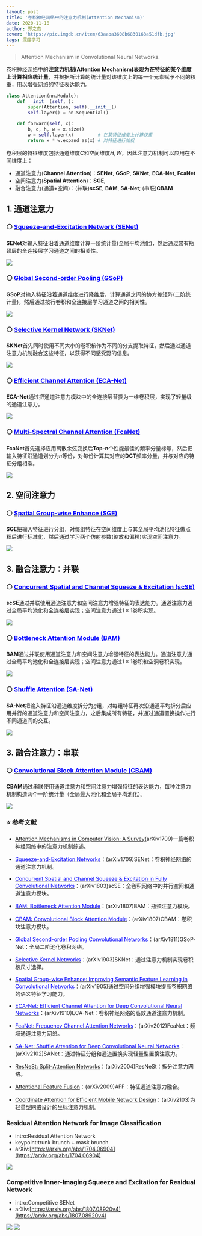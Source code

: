 ```yaml
---
layout: post
title: '卷积神经网络中的注意力机制(Attention Mechanism)'
date: 2020-11-18
author: 郑之杰
cover: 'https://pic.imgdb.cn/item/63aaba3608b6830163a51dfb.jpg'
tags: 深度学习
---
```


> Attention Mechanism in Convolutional Neural Networks.

卷积神经网络中的**注意力机制(Attention Mechanism)**表现为在特征的某个维度上计算相应**统计量**，并根据所计算的统计量对该维度上的每一个元素赋予不同的权重，用以增强网络的特征表达能力。

```python
class Attention(nn.Module):
    def __init__(self, ):
        super(Attention, self).__init__()
        self.layer() = nn.Sequential()
    
    def forward(self, x):
        b, c, h, w = x.size()
        w = self.layer(x)         # 在某特征维度上计算权重
        return x * w.expand_as(x) # 对特征进行加权
```

卷积层的特征维度包括通道维度$C$和空间维度$H,W$，因此注意力机制可以应用在不同维度上：
- 通道注意力(**Channel Attention**)：**SENet**, **GSoP**, **SKNet**, **ECA-Net**, **FcaNet**
- 空间注意力(**Spatial Attention**)：**SGE**,
- 融合注意力(通道+空间)：(并联)**scSE**, **BAM**, **SA-Net**; (串联)**CBAM**


## 1. 通道注意力

### ⚪ [<font color=blue>Squeeze-and-Excitation Network (SENet)</font>](https://0809zheng.github.io/2020/10/01/senet.html)

**SENet**对输入特征沿着通道维度计算一阶统计量(全局平均池化)，然后通过带有瓶颈层的全连接层学习通道之间的相关性。

![](https://pic.imgdb.cn/item/63a41844b1fccdcd36de13f2.jpg)

### ⚪ [<font color=blue>Global Second-order Pooling (GSoP)</font>](https://0809zheng.github.io/2020/10/03/gsopnet.html)

**GSoP**对输入特征沿着通道维度进行降维后，计算通道之间的协方差矩阵(二阶统计量)，然后通过按行卷积和全连接层学习通道之间的相关性。

![](https://pic.imgdb.cn/item/63a441b408b6830163cd168d.jpg)

### ⚪ [<font color=blue>Selective Kernel Network (SKNet)</font>](https://0809zheng.github.io/2020/10/02/sknet.html)

**SKNet**首先同时使用不同大小的卷积核作为不同的分支提取特征，然后通过通道注意力机制融合这些特征，以获得不同感受野的信息。

![](https://pic.imgdb.cn/item/63a4269bb1fccdcd36f4c6b3.jpg)

### ⚪ [<font color=blue>Efficient Channel Attention (ECA-Net)</font>](https://0809zheng.github.io/2020/10/07/ecanet.html)

**ECA-Net**通过把通道注意力模块中的全连接层替换为一维卷积层，实现了轻量级的通道注意力。

![](https://pic.imgdb.cn/item/63a5570808b6830163258973.jpg)

### ⚪ [<font color=blue>Multi-Spectral Channel Attention (FcaNet)</font>](https://0809zheng.github.io/2020/10/09/fcanet.html)

**FcaNet**首先选择应用离散余弦变换后**Top-n**个性能最佳的频率分量标号，然后把输入特征沿通道划分为$n$等份，对每份计算其对应的**DCT**频率分量，并与对应的特征分组相乘。

![](https://pic.imgdb.cn/item/63a6645a08b6830163bc8227.jpg)

## 2. 空间注意力

### ⚪ [<font color=blue>Spatial Group-wise Enhance (SGE)</font>](https://0809zheng.github.io/2020/10/07/ecanet.html)

**SGE**把输入特征进行分组，对每组特征在空间维度上与其全局平均池化特征做点积后进行标准化，然后通过学习两个仿射参数(缩放和偏移)实现空间注意力。

![](https://pic.imgdb.cn/item/63a55f3d08b683016332fdc6.jpg)

## 3. 融合注意力：并联

### ⚪ [<font color=blue>Concurrent Spatial and Channel Squeeze & Excitation (scSE)</font>](https://0809zheng.github.io/2020/10/06/scse.html)

**scSE**通过并联使用通道注意力和空间注意力增强特征的表达能力。通道注意力通过全局平均池化和全连接层实现；空间注意力通过$1\times 1$卷积实现。

![](https://pic.imgdb.cn/item/63a51eee08b6830163cb93b0.jpg)

### ⚪ [<font color=blue>Bottleneck Attention Module (BAM)</font>](https://0809zheng.github.io/2020/10/04/bam.html)

**BAM**通过并联使用通道注意力和空间注意力增强特征的表达能力。通道注意力通过全局平均池化和全连接层实现；空间注意力通过$1\times 1$卷积和空洞卷积实现。

![](https://pic.imgdb.cn/item/63a50e2908b6830163b5939c.jpg)


### ⚪ [<font color=blue>Shuffle Attention (SA-Net)</font>](https://0809zheng.github.io/2021/01/30/sanet.html)

**SA-Net**把输入特征沿通道维度拆分为$g$组，对每组特征再次沿通道平均拆分后应用并行的通道注意力和空间注意力，之后集成所有特征，并通过通道置换操作进行不同通道间的交互。

![](https://img.imgdb.cn/item/601cb04a3ffa7d37b3c0b9c2.jpg)

## 3. 融合注意力：串联

### ⚪ [<font color=blue>Convolutional Block Attention Module (CBAM)</font>](https://0809zheng.github.io/2020/10/05/cbam.html)

**CBAM**通过串联使用通道注意力和空间注意力增强特征的表达能力，每种注意力机制构造两个一阶统计量（全局最大池化和全局平均池化）。

![](https://pic.imgdb.cn/item/63a516a408b6830163c0658b.jpg)

### ⭐ 参考文献
- [Attention Mechanisms in Computer Vision: A Survey](https://arxiv.org/abs/2111.07624)(arXiv1709)一篇卷积神经网络中的注意力机制综述。
- [<font color=blue>Squeeze-and-Excitation Networks</font>](https://0809zheng.github.io/2020/10/01/senet.html)：(arXiv1709)SENet：卷积神经网络的通道注意力机制。
- [<font color=blue>Concurrent Spatial and Channel Squeeze & Excitation in Fully Convolutional Networks</font>](https://0809zheng.github.io/2020/10/06/scse.html)：(arXiv1803)scSE：全卷积网络中的并行空间和通道注意力模块。
- [<font color=blue>BAM: Bottleneck Attention Module</font>](https://0809zheng.github.io/2020/10/04/bam.html)：(arXiv1807)BAM：瓶颈注意力模块。
- [<font color=blue>CBAM: Convolutional Block Attention Module</font>](https://0809zheng.github.io/2020/10/05/cbam.html)：(arXiv1807)CBAM：卷积块注意力模块。
- [<font color=blue>Global Second-order Pooling Convolutional Networks</font>](https://0809zheng.github.io/2020/10/03/gsopnet.html)：(arXiv1811)GSoP-Net：全局二阶池化卷积网络。
- [<font color=blue>Selective Kernel Networks</font>](https://0809zheng.github.io/2020/10/02/sknet.html)：(arXiv1903)SKNet：通过注意力机制实现卷积核尺寸选择。
- [<font color=blue>Spatial Group-wise Enhance: Improving Semantic Feature Learning in Convolutional Networks</font>](https://0809zheng.github.io/2020/10/07/ecanet.html)：(arXiv1905)通过空间分组增强模块提高卷积网络的语义特征学习能力。
- [<font color=blue>ECA-Net: Efficient Channel Attention for Deep Convolutional Neural Networks</font>](https://0809zheng.github.io/2020/10/07/ecanet.html)：(arXiv1910)ECA-Net：卷积神经网络的高效通道注意力机制。
- [<font color=blue>FcaNet: Frequency Channel Attention Networks</font>](https://0809zheng.github.io/2020/10/09/fcanet.html)：(arXiv2012)FcaNet：频域通道注意力网络。
- [<font color=blue>SA-Net: Shuffle Attention for Deep Convolutional Neural Networks</font>](https://0809zheng.github.io/2021/01/30/sanet.html)：(arXiv2102)SANet：通过特征分组和通道置换实现轻量型置换注意力。




- [ResNeSt: Split-Attention Networks](https://0809zheng.github.io/2020/09/09/resnest.html)：(arXiv2004)ResNeSt：拆分注意力网络。

- [Attentional Feature Fusion](https://0809zheng.github.io/2020/12/01/aff.html)：(arXiv2009)AFF：特征通道注意力融合。



- [Coordinate Attention for Efficient Mobile Network Design](https://0809zheng.github.io/2021/03/06/ca.html)：(arXiv2103)为轻量型网络设计的坐标注意力机制。



### Residual Attention Network for Image Classification
- intro:Residual Attention Network
- keypoint:trunk brunch + mask brunch
- arXiv:[https://arxiv.org/abs/1704.06904](https://arxiv.org/abs/1704.06904)

![](https://pic.downk.cc/item/5e82b31f504f4bcb04d14747.png)




### Competitive Inner-Imaging Squeeze and Excitation for Residual Network
- intro:Competitive SENet
- arXiv:[https://arxiv.org/abs/1807.08920v4](https://arxiv.org/abs/1807.08920v4)

![](https://pic.downk.cc/item/5e82bbfd504f4bcb04d8bf5a.png)
![](https://pic.downk.cc/item/5e82bc12504f4bcb04d8d3ee.png)